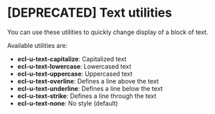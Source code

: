 # [DEPRECATED] Text utilities

You can use these utilities to quickly change display of a block of text.

Available utilities are:

- **ecl-u-text-capitalize**: Capitalized text
- **ecl-u-text-lowercase**: Lowercased text
- **ecl-u-text-uppercase**: Uppercased text
- **ecl-u-text-overline**: Defines a line above the text
- **ecl-u-text-underline**: Defines a line below the text
- **ecl-u-text-strike**: Defines a line through the text
- **ecl-u-text-none**: No style (default)
